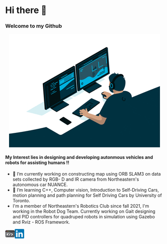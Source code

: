 # Hi there 👋

### Welcome to my Github

<p align = "center">
<img src = "images/giphy (2).gif">
</p>

#### My Interest lies in designing and developing autonmous vehicles and robots for assisting humans !!
- 🔭 I’m currently working on constructing map using ORB SLAM3 on data sets collected by RGB- D and IR camera from Northeastern's autonomous car NUANCE.
- 🌱 I’m learning C++, Computer vision, Introduction to Self-Driving Cars, motion planning and path planning for Self Driving Cars by University of Toronto.
- I'm a member of Northeastern's Robotics Club since fall 2021, I'm working in the Robot Dog Team.
Currently working on Gait designing and PID controllers for quadruped robots in simulation using Gazebo and Rviz - ROS Framework.  

<a href="https://skanda-sap.github.io/">
  <img align="left" alt="Skanda's portfolio" width="30px" src="images/giphy.gif" />
</a>
<a href="https://www.linkedin.com/in/skandaakkihebbalprasanna/">
  <img align="left" alt="Skanda's LinkdeIN" width="30px" src="images/linkedin.svg" />
</a>

